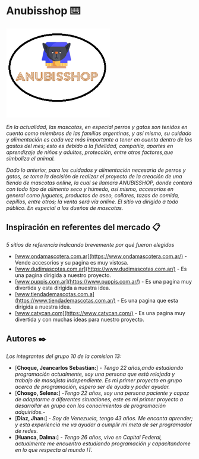 # Anubisshop ⌨️

![image](./public/imagen/Anubisshop.png)

_En la actualidad, las mascotas, en especial perros y gatos son tenidos en cuenta como miembros de las familias argentinas, y así mismo, su cuidado y alimentación es cada vez más importante a tener en cuenta dentro de los gastos del mes; esto es debido a la fidelidad, compañía, aportes en aprendizaje de niños y adultos, protección, entre otros factores,que simboliza el animal._

_Dado lo anterior, para los cuidados y alimentación necesaria de perros y gatos, se toma la decisión de realizar el proyecto de la creación de una tienda de mascotas online, la cual se llamara ANUBISSHOP, donde contará con todo tipo de alimento seco y húmedo, así mismo, accesorios en general como juguetes, productos de aseo, collares, tazas de comida, cepillos, entre otros; la venta será vía online. El sitio va dirigido a todo público. En especial a los dueños de mascotas._

## Inspiración en referentes del mercado 📋


_5 sitios de referencia indicando brevemente por qué fueron elegidos_

* [www.ondamascotera.com.ar](https://www.ondamascotera.com.ar/) - Vende accesorios y su pagina es muy vistosa.
* [www.dudimascotas.com.ar](https://www.dudimascotas.com.ar/) - Es una pagina dirigida a nuestro proyecto.
* [www.puppis.com.ar](https://www.puppis.com.ar/) - Es una pagina muy divertida y esta dirigida a nuestra idea.
* [www.tiendademascotas.com.a](https://www.tiendademascotas.com.ar/) - Es una pagina que esta dirigida a nuestra idea.
* [www.catycan.com](https://www.catycan.com/) - Es una pagina muy divertida y con muchas ideas para nuestro proyecto.

## Autores ✒️
_Los integrantes del grupo 10 de la comision 13:_

* [**Choque, Jeancarlos Sebastian:**] - *Tengo 22 años,ando estudiando programación actualmente, soy una persona que está relajada y trabajo de masajista independiente. Es mi primer proyecto en grupo acerca de programación, espero ser de ayuda y poder ayudar.*
* [**Chosgo, Selena:**] -*Tengo 22 años, soy una persona paciente y capaz de adaptarme a diferentes situaciones, este es mi primer proyecto a desarrollar en grupo con los conocimientos de programación adquiridos.*-
* [**Díaz, Jhan:**] - *Soy de Venezuela, tengo 43 años. Me encanta aprender; y esta experiencia me va ayudar a cumplir mi meta de ser programador de redes.*
* [**Huanca, Dalma:**] - *Tengo 26 años, vivo en Capital Federal, actualmente me encuentro estudiando programación y capacitandome en lo que respecta al mundo IT.*